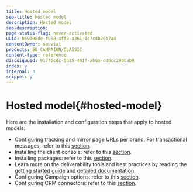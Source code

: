```yaml
---
title: Hosted model
seo-title: Hosted model
description: Hosted model
seo-description: 
page-status-flag: never-activated
uuid: b59308de-f068-4ff8-a361-1c7c4b26b7a4
contentOwner: sauviat
products: SG_CAMPAIGN/CLASSIC
content-type: reference
discoiquuid: 917f6cdc-5b25-401f-ab6a-dd6cc290bab8
index: y
internal: n
snippet: y
---
```


# Hosted model{#hosted-model}

Here are the installation and configuration steps that apply to hosted models:

* Configuring tracking and mirror page URLs per brand. For transactional messages, refer to this [section](../../message-center/using/configuring-multibranding.md).
* Installing the client console: refer to this [section](../../installation/using/installing-the-client-console.md).
* Installing packages: refer to this [section](../../installation/using/installing-campaign-standard-packages.md).
* Learn more on the deliverability tools and best practices by reading the [getting started guide](https://docs.campaign.adobe.com/doc/AC/getting_started/EN/deliverability.html) and [detailed documentation](../../delivery/using/about-deliverability.md).
* Configuring Campaign options: refer to this [section](../../installation/using/configuring-campaign-options.md).
* Configuring CRM connectors: refer to this [section](../../platform/using/crm-connectors.md).

